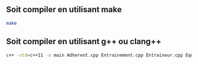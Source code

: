 ## Soit compiler en utilisant make
```bash
make
```

## Soit compiler en utilisant g++ ou clang++
```bash
c++ -std=c++11 -o main Adherent.cpp Entrainement.cpp Entraineur.cpp Equipement.cpp Groupe.cpp SalleDeSport.cpp SalleEntrainement.cpp Sport.cpp main.cpp
```
